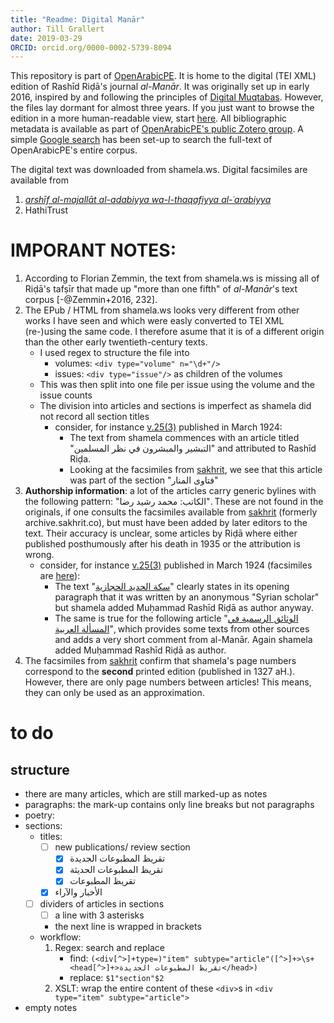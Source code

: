 ```yaml
---
title: "Readme: Digital Manār"
author: Till Grallert
date: 2019-03-29
ORCID: orcid.org/0000-0002-5739-8094
---
```



This repository is part of [OpenArabicPE](https://openarabicpe.github.io). It is home to the digital (TEI XML) edition of Rashīd Riḍā's journal *al-Manār*. It was originally set up in early 2016, inspired by and following the principles of [Digital Muqtabas](https://github.com/openarabicpe/journal_al-muqtabas). However, the files lay dormant for almost three years. If you just want to browse the edition in a more human-readable view, start [here](https://openarabicpe.github.io/journal_al-manar/tei/oclc_1588981-v_1-i_1.TEIP5.xml). All bibliographic metadata is available as part of [OpenArabicPE's public Zotero group](https://www.zotero.org/groups/904125/openarabicpe/items/). A simple [Google search](https://cse.google.com/cse?cx=012251040084107011117:jof1v_ejndo) has been set-up to search the full-text of OpenArabicPE's entire corpus.

The digital text was downloaded from shamela.ws. Digital facsimiles are available from

1. [*arshīf al-majallāt al-adabiyya wa-l-thaqafiyya al-ʿarabiyya*](http://archive.alsharekh.org/newmagazineYears.aspx?MID=33)
2. HathiTrust

# **IMPORANT NOTES**:

1. According to Florian Zemmin, the text from shamela.ws is missing all of Riḍā's tafṣīr that made up "more than one fifth" of *al-Manār*'s text corpus [-@Zemmin+2016, 232].
2. The EPub / HTML from shamela.ws looks very different from other works I have seen and which were easly converted to TEI XML (re-)using the same code. I therefore asume that it is of a different origin than the other early twentieth-century texts.
    - I used regex to structure the file into
        + volumes: `<div type="volume" n="\d+"/>`
        + issues: `<div type="issue"/>` as children of the volumes
    - This was then split into one file per issue using the volume and the issue counts
    - The division into articles and sections is imperfect as shamela did not record all section titles
        - consider, for instance [v.25(3)](tei/oclc_1588981-v_25-i_3.TEIP5.xml) published in March 1924:
            - The text from shamela commences with an article titled "التبشير والمبشرون في نظر المسلمين" and attributed to Rashīd Riḍa.
            - Looking at the facsimiles from [sakhrit](https://archive.alsharekh.org/Articles/33/3412/94046), we see that this article was part of the section "فتاوى المنار"
3. **Authorship information**: a lot of the articles carry generic bylines with the following pattern: "الكاتب: محمد رشيد رضا". These are not found in the originals, if one consults the facsimiles available from [sakhrit][sakhrit] (formerly archive.sakhrit.co), but must have been added by later editors to the text. Their accuracy is unclear, some articles by Riḍā where either published posthumously after his death in 1935 or the attribution is wrong.
    - consider, for instance [v.25(3)](tei/oclc_1588981-v_25-i_3.TEIP5.xml) published in March 1924 (facsimiles are [here](https://archive.alsharekh.org/contents/33/3412)):
        - The text "[سكة الحديد الحجازية](tei/oclc_1588981-v_25-i_3.TEIP5.xml#div_3.d2e1002)" clearly states in its opening paragraph that it was written by an anonymous "Syrian scholar" but shamela added Muḥammad Rashīd Riḍā as author anyway.
        - The same is true for the following article "[الوثائق الرسمية في المسألة العربية](tei/oclc_1588981-v_25-i_3.TEIP5.xml#div_4.d2e1348)", which provides some texts from other sources and adds a very short comment from al-Manār. Again shamela added Muḥammad Rashīd Riḍā as author.
4. The facsimiles from [sakhrit][sakhrit] confirm that shamela's page numbers correspond to the **second** printed edition (published in 1327 aH.). However, there are only page numbers between articles! This means, they can only be used as an approximation.

# to do
## structure

- there are many articles, which are still marked-up as notes
- paragraphs: the mark-up contains only line breaks but not paragraphs
- poetry:
- sections:
    + titles:
        * [ ] new publications/ review section
            + [x] تقريظ المطبوعات الجديدة
            + [x] تقريظ المطبوعات الحديثة
            + [x] تقريظ المطبوعات
        + [x] الأخبار والآراء
    + [ ] dividers of articles in sections
        * [ ] a line with 3 asterisks
        * the next line is wrapped in brackets
    + workflow:
        1. Regex: search and replace
            + find: `(<div[^>]+type=)"item" subtype="article"([^>]+>\s+<head[^>]+>تقريظ المطبوعات الجديدة</head>)`
            + replace: `$1"section"$2`
        2. XSLT: wrap the entire content of these `<div>`s in `<div type="item" subtype="article">`
- empty notes

[sakhrit]: https://archive.alsharekh.org/